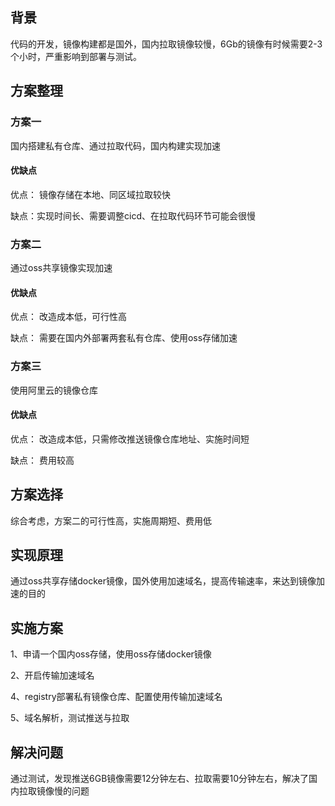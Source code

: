 ## 背景

代码的开发，镜像构建都是国外，国内拉取镜像较慢，6Gb的镜像有时候需要2-3个小时，严重影响到部署与测试。

## 方案整理

### 方案一

国内搭建私有仓库、通过拉取代码，国内构建实现加速

#### 优缺点

优点： 镜像存储在本地、同区域拉取较快

缺点：实现时间长、需要调整cicd、在拉取代码环节可能会很慢

### 方案二

通过oss共享镜像实现加速

#### 优缺点

优点： 改造成本低，可行性高

缺点： 需要在国内外部署两套私有仓库、使用oss存储加速

### 方案三

使用阿里云的镜像仓库

#### 优缺点

优点： 改造成本低，只需修改推送镜像仓库地址、实施时间短

缺点： 费用较高

## 方案选择

综合考虑，方案二的可行性高，实施周期短、费用低

## 实现原理

通过oss共享存储docker镜像，国外使用加速域名，提高传输速率，来达到镜像加速的目的

## 实施方案

1、申请一个国内oss存储，使用oss存储docker镜像

2、开启传输加速域名

4、registry部署私有镜像仓库、配置使用传输加速域名

5、域名解析，测试推送与拉取

## 解决问题

通过测试，发现推送6GB镜像需要12分钟左右、拉取需要10分钟左右，解决了国内拉取镜像慢的问题